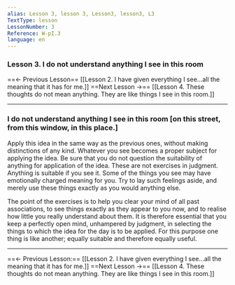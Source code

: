 ```yaml
---
alias: Lesson 3, lesson 3, Lesson3, lesson3, L3
TextType: lesson
LessonNumber: 3
Reference: W-pI.3
language: en
---
```


### Lesson 3. I do not understand anything I see in this room


==<- Previous Lesson== [[Lesson 2. I have given everything I see...all the meaning that it has for me.]]
==Next Lesson ->== [[Lesson 4. These thoughts do not mean anything. They are like things I see in this room.]]
***
### I do not understand anything I see in this room [on this street, from this window, in this place.]

Apply this idea in the same way as the previous ones, without making distinctions of any kind. Whatever you see becomes a proper subject for applying the idea. Be sure that you do not question the suitability of anything for application of the idea. These are not exercises in judgment. Anything is suitable if you see it. Some of the things you see may have emotionally charged meaning for you. Try to lay such feelings aside, and merely use these things exactly as you would anything else.

The point of the exercises is to help you clear your mind of all past associations, to see things exactly as they appear to you now, and to realise how little you really understand about them. It is therefore essential that you keep a perfectly open mind, unhampered by judgment, in selecting the things to which the idea for the day is to be applied. For this purpose one thing is like another; equally suitable and therefore equally useful.

***

==<- Previous Lesson:== [[Lesson 2. I have given everything I see...all the meaning that it has for me.]]
==Next Lesson ->== [[Lesson 4. These thoughts do not mean anything. They are like things I see in this room.]]


